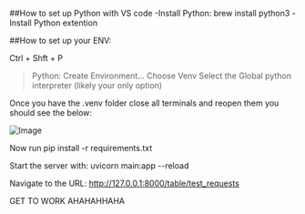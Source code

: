 ##How to set up Python with VS code
-Install Python: brew install python3
-Install Python extention

##How to set up your ENV:

Ctrl + Shft + P
>Python: Create Environment...
Choose Venv
Select the Global python interpreter (likely your only option)

Once you have the .venv folder close all terminals and reopen them you should see the below:

![Image](https://github.com/user-attachments/assets/f28aae32-5690-4300-8a64-7cae40c5c8fc)


Now run pip install -r requirements.txt

Start the server with:
uvicorn main:app --reload

Navigate to the URL:
http://127.0.0.1:8000/table/test_requests

GET TO WORK AHAHAHHAHA